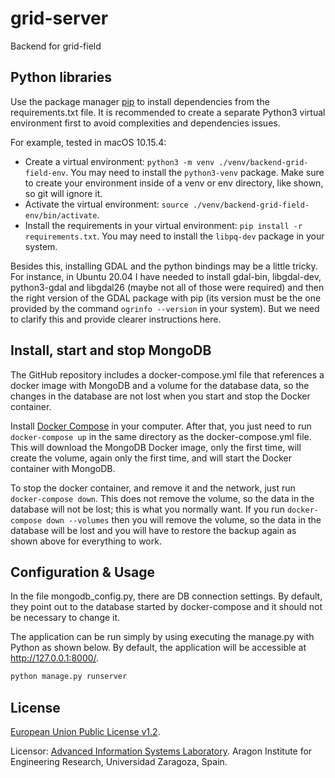# grid-server
Backend for grid-field

## Python libraries

Use the package manager [pip](https://pip.pypa.io/en/stable/) to install dependencies from the requirements.txt file.
 It is recommended to create a separate Python3 virtual environment first to avoid complexities and dependencies issues. 

For example, tested in macOS 10.15.4:

- Create a virtual environment: `python3 -m venv ./venv/backend-grid-field-env`. You may need to install the 
`python3-venv` package. Make sure to create your environment inside of a venv or env directory, 
like shown, so git will ignore it.
- Activate the virtual environment: `source ./venv/backend-grid-field-env/bin/activate`.
- Install the requirements in your virtual environment: `pip install -r requirements.txt`.
 You may need to install the `libpq-dev` package in your system.
 
 Besides this, installing GDAL and the python bindings may be a little tricky. For instance, in Ubuntu 20.04 I have needed to install gdal-bin, libgdal-dev, python3-gdal and libgdal26 (maybe not all of those were required) and then the right version of the GDAL package with pip (its version must be the one provided by the command `ogrinfo --version` in your system). But we need to clarify this and provide clearer instructions here.
 
 
## Install, start and stop MongoDB

The GitHub repository includes a docker-compose.yml file that references a docker image with MongoDB and a volume 
for the database data, so the changes in the database are not lost when you start and stop the Docker container.

Install [Docker Compose](https://docs.docker.com/compose/) in your computer. After that, you just need to run 
`docker-compose up` in the same directory as the docker-compose.yml file. This will download the MongoDB 
Docker image, only the first time, will create the volume, again only the first time, and will start the Docker 
container with MongoDB.

To stop the docker container, and remove it and the network, just run `docker-compose down`. This does not remove 
the volume, so the data in the database will not be lost; this is what you normally want. If you run 
`docker-compose down --volumes` then you will remove the volume, so the data in the database will be lost and 
you will have to restore the backup again as shown above for everything to work.

## Configuration & Usage

In the file mongodb_config.py, there are DB connection settings. By default, they point out to the database 
started by docker-compose and it should not be necessary to change it.

The application can be run simply by using executing the manage.py with Python as shown below.
By default, the application will be accessible at <http://127.0.0.1:8000/>.

```python
python manage.py runserver
```

## License
[European Union Public License v1.2](https://eupl.eu/1.2/en/).

Licensor: [Advanced Information Systems Laboratory](https://www.iaaa.es). Aragon Institute for Engineering Research, Universidad Zaragoza, Spain.

